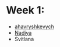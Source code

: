 # Week 1:
- [ahavryshkevych](https://github.com/gavandre)
- [Nadiya](https://github.com/ntestdan)
- Svitlana
